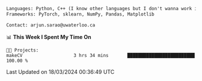 ```txt
Languages: Python, C++ (I know other languages but I don't wanna work in em)
Frameworks: PyTorch, sklearn, NumPy, Pandas, Matplotlib

Contact: arjun.sarao@uwaterloo.ca
```

<!--START_SECTION:waka-->
📊 **This Week I Spent My Time On** 

```text
🐱‍💻 Projects: 
makeCV                   3 hrs 34 mins       █████████████████████████   100.00 % 
```


 Last Updated on 18/03/2024 00:36:49 UTC
<!--END_SECTION:waka-->
